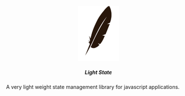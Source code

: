 <p align="center">
    <img src="/logo.svg" alt="logo" height="150">
    <h5 style="text-align:center">Light State</h5>
</p>

A very light weight state management library for javascript applications.
